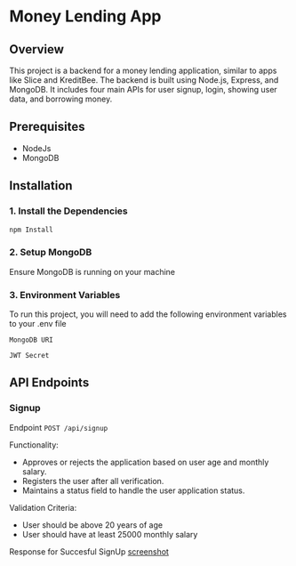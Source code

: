 # Money Lending App

## Overview
This project is a backend for a money lending application, similar to apps like Slice and KreditBee. The backend is built using Node.js, Express, and MongoDB. It includes four main APIs for user signup, login, showing user data, and borrowing money.

## Prerequisites
* NodeJs
* MongoDB

## Installation
### 1.  Install the Dependencies 
```bash
npm Install
```
### 2. Setup MongoDB
Ensure MongoDB is running on your machine


### 3. Environment Variables

To run this project, you will need to add the following environment variables to your .env file

`MongoDB URI`

`JWT Secret`



## API Endpoints
### Signup
Endpoint `POST /api/signup`

Functionality:
* Approves or rejects the application based on user age and monthly salary.
* Registers the user after all verification.
* Maintains a status field to handle the user application status.

Validation Criteria:
* User should be above 20 years of age
* User should have at least 25000 monthly salary

Response for Succesful SignUp
[screenshot](images/Signup-fail-age.png)

